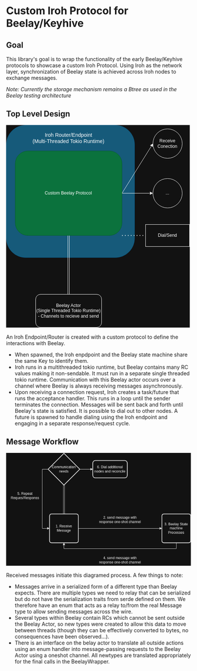 # Custom Iroh Protocol for Beelay/Keyhive

## Goal
This library's goal is to wrap the functionality of the early Beelay/Keyhive protocols to showcase a custom Iroh Protocol.  Using Iroh as the network layer, synchronization of Beelay state is achieved across Iroh nodes to exchange messages.

*Note: Currently the storage mechanism remains a Btree as used in the Beelay testing architecture*

## Top Level Design
![Top level diagram](./Top_level.png)

An Iroh Endpoint/Router is created with a custom protocol to define the interactions with Beelay.  
* When spawned, the Iroh enpdpoint and the Beelay state machine share the same Key to identify them.
* Iroh runs in a multithreaded tokio runtime, but Beelay contains many RC values making it non-sendable.  It must run in a separate single threaded tokio runtime.  Communication with this Beelay actor occurs over a channel where Beelay is always receiving messages asynchronously.
* Upon receiving a connection request, Iroh creates a task/future that runs the acceptance handler.  This runs in a loop until the sender terminates the connection.  Messages will be sent back and forth until Beelay's state is satisfied.  It is possible to dial out to other nodes.  A future is spawned to handle dialing using the Iroh endpoint and engaging in a separate response/request cycle.

## Message Workflow
![Message workflow diagram](./mesage_flow.png)

Received messages initiate this diagramed process.  A few things to note:  
* Messages arrive in a serialized form of a different type than Beelay expects.  There are multiple types we need to relay that can be serialized but do not have the serialization traits from serde defined on them.  We therefore have an enum that acts as a relay to/from the real Message type to allow sending messages across the wire.
* Several types within Beelay contain RCs which cannot be sent outside the Beelay Actor, so new types were created to allow this data to move between threads (though they can be effectively converted to bytes, no consequences have been observed...).  
* There is an interface on the belay actor to translate all outside actions using an enum handler into message-passing requests to the Beelay Actor using a oneshot channel.  All newtypes are translated appropriately for the final calls in the BeelayWrapper.